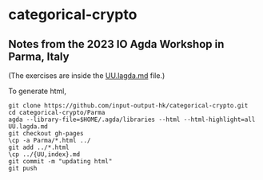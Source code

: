 # categorical-crypto

## Notes from the 2023 IO Agda Workshop in Parma, Italy

(The exercises are inside the [UU.lagda.md](UU.lagda.md) file.)



To generate html, 

```
git clone https://github.com/input-output-hk/categorical-crypto.git
cd categorical-crypto/Parma
agda --library-file=$HOME/.agda/libraries --html --html-highlight=all UU.lagda.md
git checkout gh-pages
\cp -a Parma/*.html ../
git add ../*.html
\cp ../{UU,index}.md
git commit -m "updating html"
git push
```
